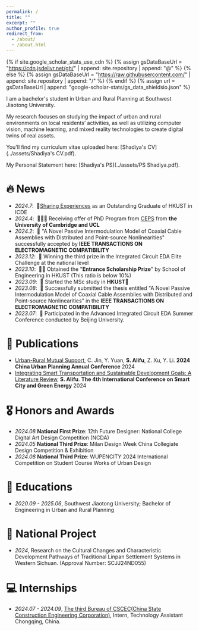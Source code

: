 ```yaml
---
permalink: /
title: ""
excerpt: ""
author_profile: true
redirect_from: 
  - /about/
  - /about.html
---
```


{% if site.google_scholar_stats_use_cdn %}
{% assign gsDataBaseUrl = "https://cdn.jsdelivr.net/gh/" | append: site.repository | append: "@" %}
{% else %}
{% assign gsDataBaseUrl = "https://raw.githubusercontent.com/" | append: site.repository | append: "/" %}
{% endif %}
{% assign url = gsDataBaseUrl | append: "google-scholar-stats/gs_data_shieldsio.json" %}

<span class='anchor' id='about-me'></span>

I am a bachelor's student in Urban and Rural Planning at Southwest Jiaotong University. 

My research focuses on studying the impact of urban and rural environments on local residents’ activities, as well as utilizing computer vision, machine learning, and mixed reality technologies to create digital twins of real assets.

You'll find my curriculum vitae uploaded here: [Shadiya's CV](../assets/Shadiya's CV.pdf).

My Personal Statement here: [Shadiya's PS](../assets/PS Shadiya.pdf).

# 🔥 News
- *2024.7*: &nbsp;🎉[Sharing Experiences](https://seng.hkust.edu.hk/academics/taught-postgraduate/msc-ic/student-sharing) as an Outstanding Graduate of HKUST in ICDE
- *2024.4*: &nbsp;🎉🎉🎉 Receiving offer of PhD Program from [CEPS](https://www.ceps-cdt.org/) from **the University of Cambridge and UCL**
- *2024.2*: &nbsp;🎉 "A Novel Passive Intermodulation Model of Coaxial Cable Assemblies with Distributed and Point-source Nonlinearities" successfully accepted by **IEEE TRANSACTIONS ON ELECTROMAGNETIC COMPATIBILITY**
- *2023.12*: &nbsp;🎉 Winning the third prize in the Integrated Circuit EDA Elite Challenge at the national level
- *2023.10*: &nbsp;🎉🎉 Obtained the "**Entrance Scholarship Prize**" by School of Engineering in HKUST (This ratio is below 10%)
- *2023.09*: &nbsp;🎉 Started the MSc study in **HKUST**🏫
- *2023.08*: &nbsp;🎉 Successfully submitted the thesis entitled "A Novel Passive Intermodulation Model of Coaxial Cable Assemblies with Distributed and Point-source Nonlinearities" in the **IEEE TRANSACTIONS ON ELECTROMAGNETIC COMPATIBILITY**
- *2023.07*: &nbsp;🎉 Participated in the Advanced Integrated Circuit EDA Summer Conference conducted by Beijing University.

# 📝 Publications 


<!--
[High-precision Mathematical Modelling of Passive Intermodulation in Connectors](https://ietresearch.onlinelibrary.wiley.com/doi/epdf/10.1049/ell2.12539)

**M. Song**, Q. Jin
-->

- [Urban-Rural Mutual Support](https://ietresearch.onlinelibrary.wiley.com/doi/epdf/10.1049/ell2.12539), C. Jin, Y. Yuan, **S. Alifu**, Z. Xu, Y. Li. **2024 China Urban Planning Annual Conference** 2024
- [Integrating Smart Transportation and Sustainable Development Goals: A Literature Review](https://ieeexplore.ieee.org/stamp/stamp.jsp?tp=&arnumber=10596964), **S. Alifu**. **The 4th International Conference on Smart City and Green Energy** 2024



# 🎖 Honors and Awards
- *2024.08* **National First Prize**: 12th Future Designer: National College Digital Art Design Competition (NCDA) 
- *2024.05* **National Third Prize**: Milan Design Week China Collegiate Design Competition & Exhibition
- *2024.08* **National Third Prize**: WUPENCITY 2024 International Competition on Student Course Works of Urban Design

# 📖 Educations
- *2020.09 - 2025.06*, Southwest Jiaotong University; Bachelor of Engineering in Urban and Rural Planning

# 💬 National Project
- *2024*, Research on the Cultural Changes and Characteristic Development Pathways of Traditional Linpan Settlement Systems in Western Sichuan. (Approval Number: SCJJ24ND055) 
<!--
- *2021.03*, Lorem ipsum dolor sit amet, consectetur adipiscing elit. Vivamus ornare aliquet ipsum, ac tempus justo dapibus sit amet.  \| [\[video\]](https://github.com/)
-->
# 💻 Internships
- *2024.07 - 2024.09*, [The third Bureau of CSCEC(China State Construction Engineering Corporation)](https://github.com/), Intern, Technology Assistant   Chongqing, China.
